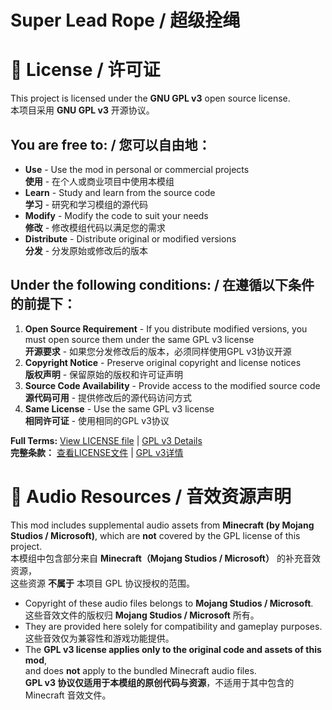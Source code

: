 # Super Lead Rope / 超级拴绳


# 📜 License / 许可证

This project is licensed under the **GNU GPL v3** open source license.  
本项目采用 **GNU GPL v3** 开源协议。

## You are free to: / 您可以自由地：

- **Use** - Use the mod in personal or commercial projects  
  **使用** - 在个人或商业项目中使用本模组
- **Learn** - Study and learn from the source code  
  **学习** - 研究和学习模组的源代码
- **Modify** - Modify the code to suit your needs  
  **修改** - 修改模组代码以满足您的需求
- **Distribute** - Distribute original or modified versions  
  **分发** - 分发原始或修改后的版本

## Under the following conditions: / 在遵循以下条件的前提下：

1. **Open Source Requirement** - If you distribute modified versions, you must open source them under the same GPL v3 license  
   **开源要求** - 如果您分发修改后的版本，必须同样使用GPL v3协议开源
2. **Copyright Notice** - Preserve original copyright and license notices  
   **版权声明** - 保留原始的版权和许可证声明
3. **Source Code Availability** - Provide access to the modified source code  
   **源代码可用** - 提供修改后的源代码访问方式
4. **Same License** - Use the same GPL v3 license  
   **相同许可证** - 使用相同的GPL v3协议

**Full Terms:** [View LICENSE file](LICENSE.GPL3) | [GPL v3 Details](https://www.gnu.org/licenses/gpl-3.0.html)  
**完整条款：** [查看LICENSE文件](LICENSE.GPL3) | [GPL v3详情](https://www.gnu.org/licenses/gpl-3.0.html)
# 🎵 Audio Resources / 音效资源声明

This mod includes supplemental audio assets from **Minecraft (by Mojang Studios / Microsoft)**,
which are **not** covered by the GPL license of this project.  
本模组中包含部分来自 **Minecraft（Mojang Studios / Microsoft）** 的补充音效资源，  
这些资源 **不属于** 本项目 GPL 协议授权的范围。

- Copyright of these audio files belongs to **Mojang Studios / Microsoft**.  
  这些音效文件的版权归 **Mojang Studios / Microsoft** 所有。
- They are provided here solely for compatibility and gameplay purposes.  
  这些音效仅为兼容性和游戏功能提供。
- The **GPL v3 license applies only to the original code and assets of this mod**,  
  and does **not** apply to the bundled Minecraft audio files.  
  **GPL v3 协议仅适用于本模组的原创代码与资源**，不适用于其中包含的 Minecraft 音效文件。